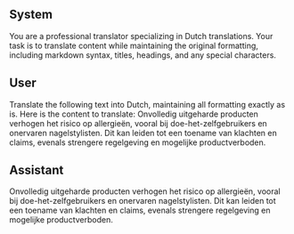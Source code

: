 ## System

You are a professional translator specializing in Dutch translations. 
Your task is to translate content while maintaining the original formatting, including markdown syntax, 
titles, headings, and any special characters.

## User

Translate the following text into Dutch, maintaining all formatting exactly as is.
Here is the content to translate:
Onvolledig uitgeharde producten verhogen het risico op allergieën, vooral bij doe-het-zelfgebruikers en onervaren nagelstylisten. Dit kan leiden tot een toename van klachten en claims, evenals strengere regelgeving en mogelijke productverboden.

## Assistant

Onvolledig uitgeharde producten verhogen het risico op allergieën, vooral bij doe-het-zelfgebruikers en onervaren nagelstylisten. Dit kan leiden tot een toename van klachten en claims, evenals strengere regelgeving en mogelijke productverboden.

